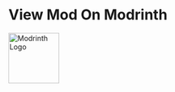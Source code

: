 # View Mod On Modrinth

<a href="https://modrinth.com/mod/valkyrien-skies-2-+-supplementaries-cannon-fix">
  <img src="https://static.wikia.nocookie.net/minecraft-esp/images/4/4b/Modrinth_Logo.png/revision/latest?cb=20231227082445&path-prefix=es" width="100" height="100" alt="Modrinth Logo"/>
</a>
